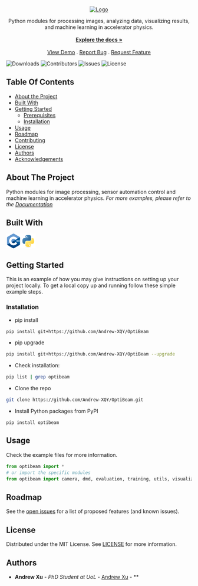<br/>
<p align="center">
  <a href="https://github.com/Andrew-XQY/OptiBeam">
    <img src="https://github.com/Andrew-XQY/OptiBeam/assets/26278255/59e6e340-e3c1-4b4b-8762-5f73c1ca44bd" alt="Logo" width="128" height="128">
  </a>

  <!-- <h3 align="center">OptiBeam -->
</h3>

  <p align="center">
    Python modules for processing images, analyzing data, visualizing results, and machine learning in accelerator physics.
    <br/>
    <br/>
    <a href="https://andrew-xqy.github.io/OptiBeam/"><strong>Explore the docs »</strong></a>
    <br/>
    <br/>
    <a href="https://andrew-xqy.github.io/OptiBeam/">View Demo</a>
    .
    <a href="https://github.com/Andrew-XQY/OptiBeam/issues">Report Bug</a>
    .
    <a href="https://github.com/Andrew-XQY/OptiBeam/issues">Request Feature</a>
  </p>
</p>

![Downloads](https://img.shields.io/github/downloads/Andrew-XQY/OptiBeam/total) ![Contributors](https://img.shields.io/github/contributors/Andrew-XQY/OptiBeam?color=dark-green) ![Issues](https://img.shields.io/github/issues/Andrew-XQY/OptiBeam) ![License](https://img.shields.io/github/license/Andrew-XQY/OptiBeam) 

## Table Of Contents

* [About the Project](#about-the-project)
* [Built With](#built-with)
* [Getting Started](#getting-started)
  * [Prerequisites](#prerequisites)
  * [Installation](#installation)
* [Usage](#usage)
* [Roadmap](#roadmap)
* [Contributing](#contributing)
* [License](#license)
* [Authors](#authors)
* [Acknowledgements](#acknowledgements)

## About The Project

<!-- ![Screen Shot](images/screenshot.png) -->

Python modules for image processing, sensor automation control and machine learning in accelerator physics. 
 _For more examples, please refer to the [Documentation](https://andrew-xqy.github.io/OptiBeam/)_

## Built With

<a href="https://docs.microsoft.com/en-us/cpp/standard-library/cpp-standard-library-reference?view=msvc-160"><img src="https://raw.githubusercontent.com/devicons/devicon/master/icons/cplusplus/cplusplus-original.svg" height="40px" width="40px" /></a><a href="https://www.python.org/"><img src="https://raw.githubusercontent.com/devicons/devicon/master/icons/python/python-original.svg" height="40px" width="40px" /></a>

## Getting Started

This is an example of how you may give instructions on setting up your project locally.
To get a local copy up and running follow these simple example steps.

### Installation

* pip install

```sh
pip install git+https://github.com/Andrew-XQY/OptiBeam
```

* pip upgrade

```sh
pip install git+https://github.com/Andrew-XQY/OptiBeam --upgrade
```

* Check installation:

```sh
pip list | grep optibeam
```


* Clone the repo

```sh
git clone https://github.com/Andrew-XQY/OptiBeam.git
```

* Install Python packages from PyPI

```pip
pip install optibeam
```


## Usage

Check the example files for more information.

```python
from optibeam import *
# or import the specific modules
from optibeam import camera, dmd, evaluation, training, utils, visualization
```

## Roadmap

See the [open issues](https://github.com/Andrew-XQY/OptiBeam/issues) for a list of proposed features (and known issues).



## License

Distributed under the MIT License. See [LICENSE](https://github.com/Andrew-XQY/OptiBeam/blob/main/LICENSE.md) for more information.

## Authors

* **Andrew Xu** - *PhD Student at UoL* - [Andrew Xu](https://www.linkedin.com/in/qiyuan-xu-129b9196/) - **

<!-- ## Acknowledgements

* []() -->
